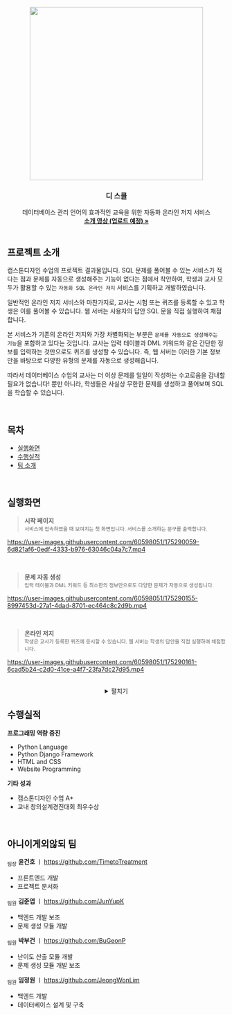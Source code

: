 <p align="center">
  <img width="400px" src="https://user-images.githubusercontent.com/60598051/175282199-94a7e6aa-87e0-443d-9f6d-160dc8d8919e.png">
</p>

<h3 align="center">디 스쿨</h3>

<p align="center">
  데이터베이스 관리 언어의 효과적인 교육을 위한 자동화 온라인 저지 서비스
  <br>
  <a href=""><strong>소개 영상 (업로드 예정) »</strong></a>
  <br>
  <br>
</p>


## 프로젝트 소개

캡스톤디자인 수업의 프로젝트 결과물입니다. SQL 문제를 풀어볼 수 있는 서비스가 적다는 점과 문제를 자동으로 생성해주는 기능이 없다는 점에서 착안하여, 학생과 교사 모두가 활용할 수 있는 `자동화 SQL 온라인 저지` 서비스를 기획하고 개발하였습니다. 

일반적인 온라인 저지 서비스와 마찬가지로, 교사는 시험 또는 퀴즈를 등록할 수 있고 학생은 이를 풀어볼 수 있습니다. 웹 서버는 사용자의 답안 SQL 문을 직접 실행하여 채점합니다. 

본 서비스가 기존의 온라인 저지와 가장 차별화되는 부분은 `문제를 자동으로 생성해주는 기능`을 포함하고 있다는 것입니다. 교사는 입력 테이블과 DML 키워드와 같은 간단한 정보를 입력하는 것만으로도 퀴즈를 생성할 수 있습니다. 즉, 웹 서버는 이러한 기본 정보만을 바탕으로 다양한 유형의 문제를 자동으로 생성해줍니다. 

따라서 데이터베이스 수업의 교사는 더 이상 문제를 일일이 작성하는 수고로움을 감내할 필요가 없습니다! 뿐만 아니라, 학생들은 사실상 무한한 문제를 생성하고 풀어보며 SQL을 학습할 수 있습니다.

<br>


## 목차

- [실행화면](#실행화면)
- [수행실적](#수행실적)
- [팀 소개](#아니이게외않되-팀)

<br>


## 실행화면

> **시작 페이지**  
> <sub>서비스에 접속하였을 때 보여지는 첫 화면입니다. 서비스를 소개하는 문구를 출력합니다.</sub>  

https://user-images.githubusercontent.com/60598051/175290059-6d821af6-0edf-4333-b976-63046c04a7c7.mp4

<br>

<!--
![image](https://user-images.githubusercontent.com/60598051/175280041-9e9916d6-ec69-4666-8da3-b180fc23627c.png)
-->

> **문제 자동 생성**  
> <sub>입력 테이블과 DML 키워드 등 최소한의 정보만으로도 다양한 문제가 자동으로 생성됩니다.</sub> 

https://user-images.githubusercontent.com/60598051/175290155-8997453d-27a1-4dad-8701-ec464c8c2d9b.mp4

<br>

<!--
![image](https://user-images.githubusercontent.com/60598051/175279310-d5550607-f255-41e8-bdb8-245d3775fe99.png)
-->

> **온라인 저지**  
> <sub>학생은 교사가 등록한 퀴즈에 응시할 수 있습니다. 웹 서버는 학생의 답안을 직접 실행하여 채점합니다.</sub>  

https://user-images.githubusercontent.com/60598051/175290161-6cad5b24-c2d0-41ce-a4f7-23fa7dc27d95.mp4

<br>

<!--
![image](https://user-images.githubusercontent.com/60598051/175279566-c6498670-4ae1-4c24-bd21-c8e6232a9df2.png)
-->

<details align="center">
  <summary>펼치기</summary>
</details>


## 수행실적

**프로그래밍 역량 증진**
- Python Language
- Python Django Framework
- HTML and CSS 
- Website Programming

**기타 성과**
- 캡스톤디자인 수업 A+
- 교내 창의설계경진대회 최우수상

<br>


## 아니이게외않되 팀

<sub>팀장</sub> **윤건호** ㅣ <https://github.com/TimetoTreatment>

- 프론트엔드 개발
- 프로젝트 문서화

<sub>팀원</sub> **김준엽** ㅣ <https://github.com/JunYupK>

- 백엔드 개발 보조
- 문제 생성 모듈 개발

<sub>팀원</sub> **박부건** ㅣ <https://github.com/BuGeonP>

- 난이도 산출 모듈 개발
- 문제 생성 모듈 개발 보조

<sub>팀원</sub> **임정원** ㅣ <https://github.com/JeongWonLim>

- 백엔드 개발
- 데이터베이스 설계 및 구축
